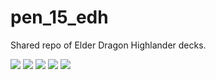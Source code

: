 # pen_15_edh
Shared repo of Elder Dragon Highlander decks.

![](https://media.giphy.com/media/vv41HlvfogHAY/giphy.gif)
![](https://media.giphy.com/media/Pch8FiF08bc1G/giphy.gif)
![](https://media.giphy.com/media/wYz6MTJaDgxNK/giphy.gif)
![](https://media.giphy.com/media/E8WkqeEd8hxpm/giphy.gif)
![](https://media.giphy.com/media/xUPGciUgyhx4Y7XUDm/giphy.gif)
